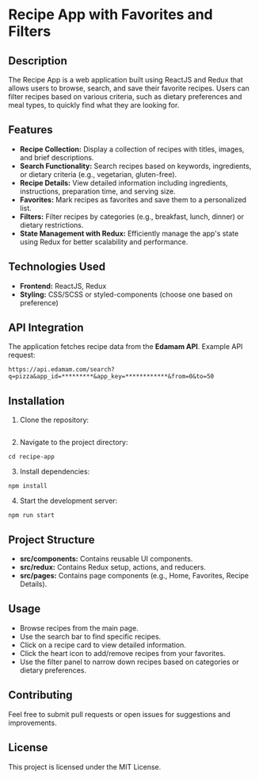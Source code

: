 # Recipe App with Favorites and Filters

## Description
The Recipe App is a web application built using ReactJS and Redux that allows users to browse, search, and save their favorite recipes. Users can filter recipes based on various criteria, such as dietary preferences and meal types, to quickly find what they are looking for.

## Features
- **Recipe Collection:** Display a collection of recipes with titles, images, and brief descriptions.
- **Search Functionality:** Search recipes based on keywords, ingredients, or dietary criteria (e.g., vegetarian, gluten-free).
- **Recipe Details:** View detailed information including ingredients, instructions, preparation time, and serving size.
- **Favorites:** Mark recipes as favorites and save them to a personalized list.
- **Filters:** Filter recipes by categories (e.g., breakfast, lunch, dinner) or dietary restrictions.
- **State Management with Redux:** Efficiently manage the app's state using Redux for better scalability and performance.

## Technologies Used
- **Frontend:** ReactJS, Redux
- **Styling:** CSS/SCSS or styled-components (choose one based on preference)

## API Integration
The application fetches recipe data from the **Edamam API**. Example API request:
```
https://api.edamam.com/search?q=pizza&app_id=*********&app_key=************&from=0&to=50
```

## Installation
1. Clone the repository:
```

```
2. Navigate to the project directory:
```
cd recipe-app
```
3. Install dependencies:
```
npm install
```
4. Start the development server:
```
npm run start
```

## Project Structure
- **src/components:** Contains reusable UI components.
- **src/redux:** Contains Redux setup, actions, and reducers.
- **src/pages:** Contains page components (e.g., Home, Favorites, Recipe Details).

## Usage
- Browse recipes from the main page.
- Use the search bar to find specific recipes.
- Click on a recipe card to view detailed information.
- Click the heart icon to add/remove recipes from your favorites.
- Use the filter panel to narrow down recipes based on categories or dietary preferences.

## Contributing
Feel free to submit pull requests or open issues for suggestions and improvements.

## License
This project is licensed under the MIT License.


